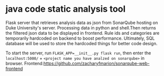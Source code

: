 # java code static analysis tool

Flask server that retrieves analysis data as json from SonarQube hosting on Duke University's server. Processing data in python and shell.Then returns the filtered json data to be displayed in frontend. Rule ids and categories are temporarily hardcoded on backend to boost performance. Ultimately, SQL database will be used to store the hardcoded things for better code design.

To start the server, run ```FLASK_APP=__init__.py flask run```, then enter the ```localhost:5000/``` + ```<project name you have analzed on sonarqube>``` in browser. Frontend:https://github.com/zacharyfmarion/sonarqube-web-frontend


